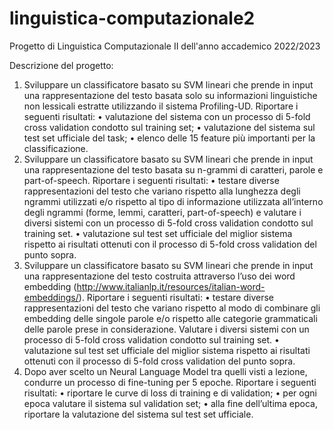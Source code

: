 # linguistica-computazionale2
Progetto di Linguistica Computazionale II dell'anno accademico 2022/2023

Descrizione del progetto: 
1. Sviluppare un classificatore basato su SVM lineari che prende in input una rappresentazione
del testo basata solo su informazioni linguistiche non lessicali estratte utilizzando il sistema
Profiling-UD. Riportare i seguenti risultati:
  • valutazione del sistema con un processo di 5-fold cross validation condotto sul training
  set;
  • valutazione del sistema sul test set ufficiale del task;
  • elenco delle 15 feature più importanti per la classificazione.
2. Sviluppare un classificatore basato su SVM lineari che prende in input una rappresentazione
del testo basata su n-grammi di caratteri, parole e part-of-speech. Riportare i seguenti
risultati:
  • testare diverse rappresentazioni del testo che variano rispetto alla lunghezza degli ngrammi utilizzati e/o rispetto al tipo di informazione utilizzata all’interno degli ngrammi (forme, lemmi, caratteri, part-of-speech) e valutare i diversi sistemi con un
  processo di 5-fold cross validation condotto sul training set.
  • valutazione sul test set ufficiale del miglior sistema rispetto ai risultati ottenuti con il
  processo di 5-fold cross validation del punto sopra.
3. Sviluppare un classificatore basato su SVM lineari che prende in input una rappresentazione
del testo costruita attraverso l’uso dei word embedding
(http://www.italianlp.it/resources/italian-word-embeddings/). Riportare i seguenti risultati:
  • testare diverse rappresentazioni del testo che variano rispetto al modo di combinare gli
  embedding delle singole parole e/o rispetto alle categorie grammaticali delle parole
  prese in considerazione. Valutare i diversi sistemi con un processo di 5-fold cross
  validation condotto sul training set.
  • valutazione sul test set ufficiale del miglior sistema rispetto ai risultati ottenuti con il
  processo di 5-fold cross validation del punto sopra.
1. Dopo aver scelto un Neural Language Model tra quelli visti a lezione, condurre un processo
di fine-tuning per 5 epoche. Riportare i seguenti risultati:
  • riportare le curve di loss di training e di validation;
  • per ogni epoca valutare il sistema sul validation set;
  • alla fine dell’ultima epoca, riportare la valutazione del sistema sul test set ufficiale.
